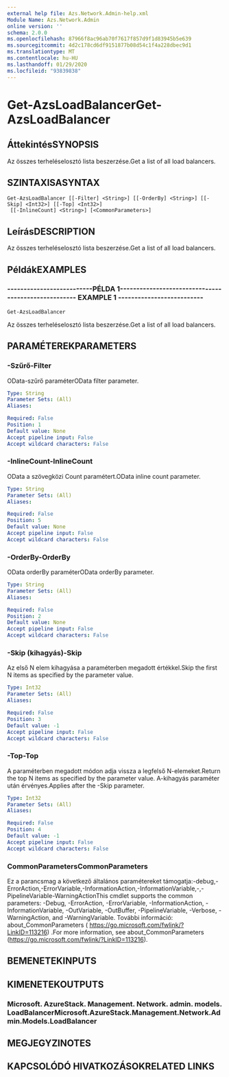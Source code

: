 ```yaml
---
external help file: Azs.Network.Admin-help.xml
Module Name: Azs.Network.Admin
online version: ''
schema: 2.0.0
ms.openlocfilehash: 87966f8ac96ab70f7617f857d9f1d83945b5e639
ms.sourcegitcommit: 4d2c178cd6df9151877b08d54c1f4a228dbec9d1
ms.translationtype: MT
ms.contentlocale: hu-HU
ms.lasthandoff: 01/29/2020
ms.locfileid: "93839838"
---
```

# <span data-ttu-id="a248d-101">Get-AzsLoadBalancer</span><span class="sxs-lookup"><span data-stu-id="a248d-101">Get-AzsLoadBalancer</span></span>

## <span data-ttu-id="a248d-102">Áttekintés</span><span class="sxs-lookup"><span data-stu-id="a248d-102">SYNOPSIS</span></span>
<span data-ttu-id="a248d-103">Az összes terheléselosztó lista beszerzése.</span><span class="sxs-lookup"><span data-stu-id="a248d-103">Get a list of all load balancers.</span></span>

## <span data-ttu-id="a248d-104">SZINTAXISA</span><span class="sxs-lookup"><span data-stu-id="a248d-104">SYNTAX</span></span>

```
Get-AzsLoadBalancer [[-Filter] <String>] [[-OrderBy] <String>] [[-Skip] <Int32>] [[-Top] <Int32>]
 [[-InlineCount] <String>] [<CommonParameters>]
```

## <span data-ttu-id="a248d-105">Leírás</span><span class="sxs-lookup"><span data-stu-id="a248d-105">DESCRIPTION</span></span>
<span data-ttu-id="a248d-106">Az összes terheléselosztó lista beszerzése.</span><span class="sxs-lookup"><span data-stu-id="a248d-106">Get a list of all load balancers.</span></span>

## <span data-ttu-id="a248d-107">Példák</span><span class="sxs-lookup"><span data-stu-id="a248d-107">EXAMPLES</span></span>

### <span data-ttu-id="a248d-108">--------------------------PÉLDA 1--------------------------</span><span class="sxs-lookup"><span data-stu-id="a248d-108">-------------------------- EXAMPLE 1 --------------------------</span></span>
```
Get-AzsLoadBalancer
```

<span data-ttu-id="a248d-109">Az összes terheléselosztó lista beszerzése.</span><span class="sxs-lookup"><span data-stu-id="a248d-109">Get a list of all load balancers.</span></span>

## <span data-ttu-id="a248d-110">PARAMÉTEREK</span><span class="sxs-lookup"><span data-stu-id="a248d-110">PARAMETERS</span></span>

### <span data-ttu-id="a248d-111">-Szűrő</span><span class="sxs-lookup"><span data-stu-id="a248d-111">-Filter</span></span>
<span data-ttu-id="a248d-112">OData-szűrő paraméter</span><span class="sxs-lookup"><span data-stu-id="a248d-112">OData filter parameter.</span></span>

```yaml
Type: String
Parameter Sets: (All)
Aliases: 

Required: False
Position: 1
Default value: None
Accept pipeline input: False
Accept wildcard characters: False
```

### <span data-ttu-id="a248d-113">-InlineCount</span><span class="sxs-lookup"><span data-stu-id="a248d-113">-InlineCount</span></span>
<span data-ttu-id="a248d-114">OData a szövegközi Count paramétert.</span><span class="sxs-lookup"><span data-stu-id="a248d-114">OData inline count parameter.</span></span>

```yaml
Type: String
Parameter Sets: (All)
Aliases: 

Required: False
Position: 5
Default value: None
Accept pipeline input: False
Accept wildcard characters: False
```

### <span data-ttu-id="a248d-115">-OrderBy</span><span class="sxs-lookup"><span data-stu-id="a248d-115">-OrderBy</span></span>
<span data-ttu-id="a248d-116">OData orderBy paraméter</span><span class="sxs-lookup"><span data-stu-id="a248d-116">OData orderBy parameter.</span></span>

```yaml
Type: String
Parameter Sets: (All)
Aliases: 

Required: False
Position: 2
Default value: None
Accept pipeline input: False
Accept wildcard characters: False
```

### <span data-ttu-id="a248d-117">-Skip (kihagyás)</span><span class="sxs-lookup"><span data-stu-id="a248d-117">-Skip</span></span>
<span data-ttu-id="a248d-118">Az első N elem kihagyása a paraméterben megadott értékkel.</span><span class="sxs-lookup"><span data-stu-id="a248d-118">Skip the first N items as specified by the parameter value.</span></span>

```yaml
Type: Int32
Parameter Sets: (All)
Aliases: 

Required: False
Position: 3
Default value: -1
Accept pipeline input: False
Accept wildcard characters: False
```

### <span data-ttu-id="a248d-119">-Top</span><span class="sxs-lookup"><span data-stu-id="a248d-119">-Top</span></span>
<span data-ttu-id="a248d-120">A paraméterben megadott módon adja vissza a legfelső N-elemeket.</span><span class="sxs-lookup"><span data-stu-id="a248d-120">Return the top N items as specified by the parameter value.</span></span>
<span data-ttu-id="a248d-121">A-kihagyás paraméter után érvényes.</span><span class="sxs-lookup"><span data-stu-id="a248d-121">Applies after the -Skip parameter.</span></span>

```yaml
Type: Int32
Parameter Sets: (All)
Aliases: 

Required: False
Position: 4
Default value: -1
Accept pipeline input: False
Accept wildcard characters: False
```

### <span data-ttu-id="a248d-122">CommonParameters</span><span class="sxs-lookup"><span data-stu-id="a248d-122">CommonParameters</span></span>
<span data-ttu-id="a248d-123">Ez a parancsmag a következő általános paramétereket támogatja:-debug,-ErrorAction,-ErrorVariable,-InformationAction,-InformationVariable,-,-PipelineVariable-WarningAction</span><span class="sxs-lookup"><span data-stu-id="a248d-123">This cmdlet supports the common parameters: -Debug, -ErrorAction, -ErrorVariable, -InformationAction, -InformationVariable, -OutVariable, -OutBuffer, -PipelineVariable, -Verbose, -WarningAction, and -WarningVariable.</span></span> <span data-ttu-id="a248d-124">További információ: about_CommonParameters ( https://go.microsoft.com/fwlink/?LinkID=113216) .</span><span class="sxs-lookup"><span data-stu-id="a248d-124">For more information, see about_CommonParameters (https://go.microsoft.com/fwlink/?LinkID=113216).</span></span>

## <span data-ttu-id="a248d-125">BEMENETEK</span><span class="sxs-lookup"><span data-stu-id="a248d-125">INPUTS</span></span>

## <span data-ttu-id="a248d-126">KIMENETEK</span><span class="sxs-lookup"><span data-stu-id="a248d-126">OUTPUTS</span></span>

### <span data-ttu-id="a248d-127">Microsoft. AzureStack. Management. Network. admin. models. LoadBalancer</span><span class="sxs-lookup"><span data-stu-id="a248d-127">Microsoft.AzureStack.Management.Network.Admin.Models.LoadBalancer</span></span>

## <span data-ttu-id="a248d-128">MEGJEGYZI</span><span class="sxs-lookup"><span data-stu-id="a248d-128">NOTES</span></span>

## <span data-ttu-id="a248d-129">KAPCSOLÓDÓ HIVATKOZÁSOK</span><span class="sxs-lookup"><span data-stu-id="a248d-129">RELATED LINKS</span></span>


